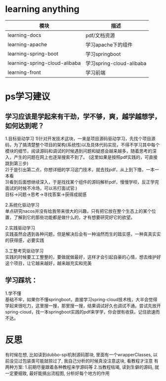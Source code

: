 # learning anything 

| 模块                           | 描述                     |
|-------------------------------|------------------------|
| learning-docs                 | pdf/文档资源               |
| learning-apache               | 学习apache下的组件           |
| learning-spring-boot          | 学习springboot           |
| learning-spring-cloud-alibaba | 学习spring-cloud-alibaba |
| learning-front                | 学习前端                   |


# ps学习建议  
## 学习应该是学起来有干劲，学不够，爽，越学越想学，如何达到呢？  
1.目标驱动学习
1)针对开发技术这块，一来是项目源码驱动学习，先找个项目源码，为了搞清楚整个项目的架构(系统性)以及具体代码实现，不得不学习其中每个模块的细节，阅读源码和调试的时候遇到问题和疑惑会越来越多，随着思考的深入，产生的问题在网上也逐渐搜索不到了。  (这里如果是按照pdf实践的，可直接跳到第三步)  
2)于是引出第二点，你想详细的学习这门技术，就去找pdf，从上到下撸，一本一本看  
3)看到后面想继续深入，于是找找某个组件的源码解析pdf，慢慢学呗，反正学完面试的时候不冷场，可以吊打面试官:)  
目标->问题->思考->寻找答案->获得成就感  

2.系统化驱动学习  
单点研究nacos并没有给我带来很大的兴趣，只有把它放在整个生态上的某个位置，了解到它的那些功能都是做什么的，才有想要研究好它的欲望。

2.实践驱动学习  
实践虽然会遇到各种问题，但是解决后会有一种油然而生的踏实感，一种真真实实的获得感，必要实践  

3.工整考究驱动学习  
实践的时候要工工整整的，要做就做最好，这样才会引起自豪的心情，想去维护好这个项目，让它越来越好，越来越充实和完美  

## 学习踩坑：  
1.学不懂  
基础不牢，如果你不懂springboot，直接学习spring-cloud技术栈，大半会觉得学起来很吃力，这里搜一搜，那里搜一搜，结果调试好久也调试不通。尝试先放开spring-cloud，找一本springboot实践的pdf来学学，你会很有收获。记住欲速而不达。  

# 反思
有时候在想, 比如读到dubbo-spi机制源码那块, 里面有一个wrapperClasses, 以前没见过包装类可能就掠过了, 我自己分析的时候真没注意这块, 看教程才注意
有两种方案:
1.前期尽量跟着各种教程来学源码等
2.当教程枯竭, 读到生僻的源码, 就一定要细致, 最好能搞出流程图, 分析好每个地方的作用